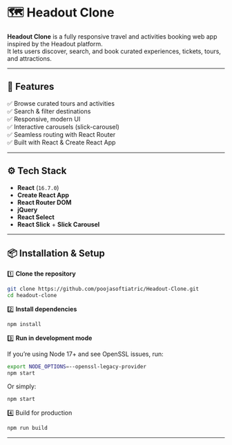 # 🗺️ Headout Clone

**Headout Clone** is a fully responsive travel and activities booking web app inspired by the Headout platform.  
It lets users discover, search, and book curated experiences, tickets, tours, and attractions.

---

## 🚀 **Features**

✅ Browse curated tours and activities  
✅ Search & filter destinations  
✅ Responsive, modern UI  
✅ Interactive carousels (slick-carousel)  
✅ Seamless routing with React Router  
✅ Built with React & Create React App

---

## ⚙️ **Tech Stack**

- **React** (`16.7.0`)
- **Create React App**
- **React Router DOM**
- **jQuery**
- **React Select**
- **React Slick** + **Slick Carousel**

---

## 📦 **Installation & Setup**

1️⃣ **Clone the repository**

```bash
git clone https://github.com/poojasoftiatric/Headout-Clone.git
cd headout-clone
```

2️⃣ **Install dependencies**

```bash
npm install
```

3️⃣ **Run in development mode**

If you’re using Node 17+ and see OpenSSL issues, run:

```bash
export NODE_OPTIONS=--openssl-legacy-provider
npm start
```

Or simply:

```bash
npm start
```

4️⃣ Build for production

```bash
npm run build
```

---
